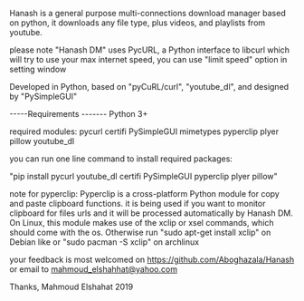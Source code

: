 Hanash is a general purpose multi-connections download manager based on python, 
it downloads any file type, plus videos, and playlists from youtube.

please note "Hanash DM" uses PycURL, a Python interface to libcurl which will try to use your max internet speed, you can use "limit speed" option in setting window 

Developed in Python, based on "pyCuRL/curl", "youtube_dl", and designed by "PySimpleGUI"


-----Requirements -------
Python 3+

required modules:
pycurl
certifi
PySimpleGUI
mimetypes
pyperclip
plyer
pillow
youtube_dl


you can run one line command to install required packages:


"pip install pycurl youtube_dl certifi PySimpleGUI pyperclip plyer pillow"

note for pyperclip:
Pyperclip is a cross-platform Python module for copy and paste clipboard functions. it is being used if you want to monitor clipboard for files urls and it will be processed automatically by Hanash DM.
On Linux, this module makes use of the xclip or xsel commands, which should come with the os. Otherwise run "sudo apt-get install xclip" on Debian like or "sudo pacman -S xclip" on archlinux



your feedback is most welcomed on https://github.com/Aboghazala/Hanash or email to mahmoud_elshahhat@yahoo.com

Thanks,
Mahmoud Elshahat 
2019
